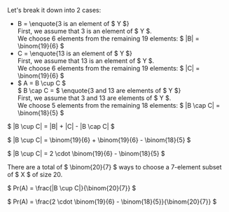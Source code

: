 Let's break it down into 2 cases:

<ul>
    <li> B = \enquote{3 is an element of $ Y $} <br/> 
    First, we assume that 3 is an element of $ Y $. <br/> 
    We choose 6 elements from the remaining 19 elements: $ |B| = \binom{19}{6} $
    <li> C = \enquote{13 is an element of $ Y $} <br/> 
    First, we assume that 13 is an element of $ Y $. <br/> 
    We choose 6 elements from the remaining 19 elements: $ |C| = \binom{19}{6} $
    <li> $ A = B \cup C $ <br/> 
    $ B \cap C = $ \enquote{3 and 13 are elements of $ Y $} <br/> 
    First, we assume that 3 and 13 are elements of $ Y $. <br/> 
    We choose 5 elements from the remaining 18 elements: $ |B \cap C| = \binom{18}{5} $
</ul>

$ |B \cup C| = |B| + |C| - |B \cap C| $

$ |B \cup C| = \binom{19}{6} + \binom{19}{6} - \binom{18}{5} $

$ |B \cup C| = 2 \cdot \binom{19}{6} - \binom{18}{5} $

There are a total of $ \binom{20}{7} $ ways to choose a 7-element subset of $ X $ of size 20.

$ Pr(A) = \frac{|B \cup C|}{\binom{20}{7}} $

$ Pr(A) = \frac{2 \cdot \binom{19}{6} - \binom{18}{5}}{\binom{20}{7}} $
